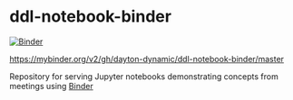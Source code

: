 # ddl-notebook-binder

[![Binder](https://mybinder.org/badge.svg)](https://mybinder.org/v2/gh/dayton-dynamic/ddl-notebook-binder/master)

https://mybinder.org/v2/gh/dayton-dynamic/ddl-notebook-binder/master

Repository for serving Jupyter notebooks demonstrating 
concepts from meetings using [Binder](https://mybinder.org/)
 
